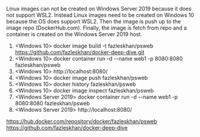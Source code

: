 
Linux images can not be created on Windows Server 2019 because it does not support WSL2.
Instead Linux images need to be created on Windows 10 because the OS does support WSL2.
Then the image is push up to the image repo (DockerHub.com).
Finally, the image is fetch from repo and a container is created on the Windows Server 2019 host.

1. <Windows 10> docker image build -t fazleskhan/psweb https://github.com/fazleskhan/docker-deep-dive.git
2. <Windows 10> docker container run -d --name web1 -p 8080:8080 fazleskhan/psweb
3. <Windows 10> <browse> http://localhost:8080/
4. <Windows 10> docker image push fazleskhan/psweb
5. <Windows 10> docker history fazleskhan/psweb
6. <Windows 10> docker image inspect fazleskhan/psweb
7. <Windows Server 2019> docker container run -d --name web1 -p 8080:8080 fazleskhan/psweb
8. <Windows Server 2019> <browse> http://localhost:8080/

https://hub.docker.com/repository/docker/fazleskhan/psweb
https://github.com/fazleskhan/docker-deep-dive